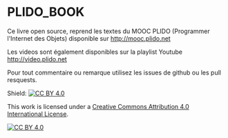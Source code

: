 # PLIDO_BOOK

Ce livre open source, reprend les textes du MOOC PLIDO (Programmer l'Internet des Objets) disponible sur http://mooc.plido.net

Les videos sont également disponibles sur la playlist Youtube http://video.plido.net

Pour tout commentaire ou remarque utilisez les issues de github ou les pull resquests. 

Shield: [![CC BY 4.0][cc-by-shield]][cc-by]

This work is licensed under a
[Creative Commons Attribution 4.0 International License][cc-by].

[![CC BY 4.0][cc-by-image]][cc-by]

[cc-by]: http://creativecommons.org/licenses/by/4.0/
[cc-by-image]: https://i.creativecommons.org/l/by/4.0/88x31.png
[cc-by-shield]: https://img.shields.io/badge/License-CC%20BY%204.0-lightgrey.svg
